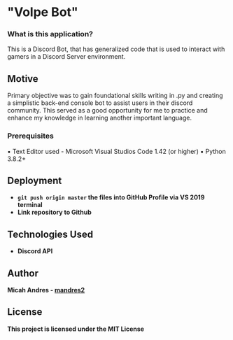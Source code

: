 # "Volpe Bot"

<h3>What is this application?</h3>

This is a Discord Bot, that has generalized code that is used to interact with gamers in a Discord Server environment.

## Motive
Primary objective was to gain foundational skills writing in .py and creating a simplistic back-end console bot to assist users in their discord community. This served as a good opportunity for me to practice and enhance my knowledge in learning another important language.
### Prerequisites

:black_small_square: Text Editor used - Microsoft Visual Studios Code 1.42 (or higher)
:black_small_square: Python 3.8.2+
<br>

## Deployment

* <b> ```git push origin master``` the files into GitHub Profile via VS 2019 terminal</b>
* <b> Link repository to Github <b>

## Technologies Used
* Discord API

## Author

**Micah Andres** - [mandres2](https://github.com/mandres2)

## License

<b>This project is licensed under the MIT License</b>
